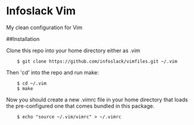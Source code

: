 # Infoslack Vim
My clean configuration for Vim

##Installation

Clone this repo into your home directory either as .vim

        $ git clone https://github.com/infoslack/vimfiles.git ~/.vim

Then 'cd' into the repo and run make:

        $ cd ~/.vim
        $ make

Now you should create a new .vimrc file in your home directory that loads
the pre-configured one that comes bundled in this package.

        $ echo "source ~/.vim/vimrc" > ~/.vimrc
